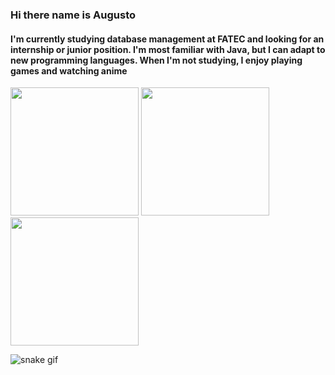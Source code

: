 ### Hi there name is Augusto
  <h4>
    I'm currently studying database management at FATEC and looking for an internship or junior position. I'm most familiar with Java, but I can adapt to new programming languages. When I'm not studying, I enjoy playing games and watching anime
  </h4>

<div>
  <a href="https://github.com/MrZeroLeft"></a>
  <img aling="center" height="205em" src="https://github-readme-stats.vercel.app/api?username=MrZeroLeft&show_icons=true&theme=radical">
  <img aling="center" height="205em" src="https://github-readme-stats.vercel.app/api/top-langs/?username=MrZeroLeft&show_icons=true&theme=radical">
  <img aling"center" height="205em" src="https://cdn.discordapp.com/attachments/1009835284034244770/1089281505823563786/Design_sem_nome.gif">
</div>


![snake gif](https://github.com/MrZeroLeft/MrZeroLeft/blob/output/github-contribution-grid-snake.svg)
